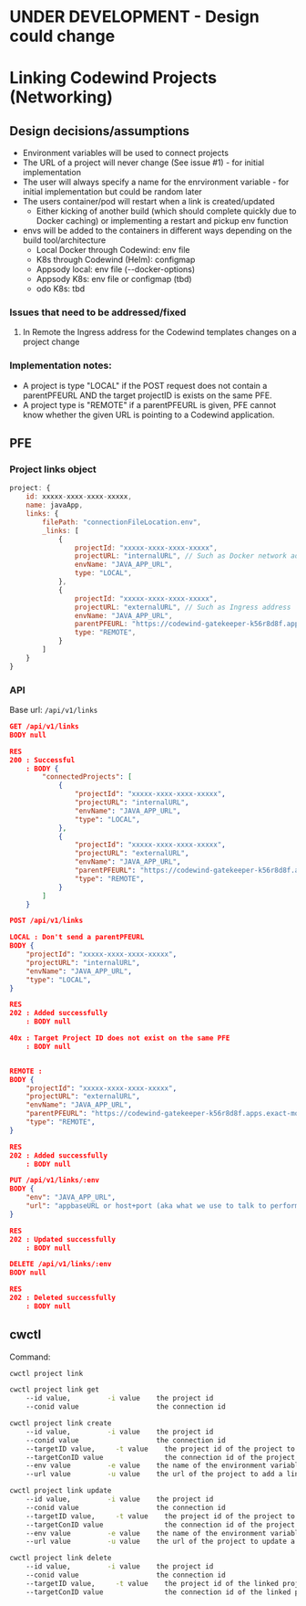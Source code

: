 # UNDER DEVELOPMENT - Design could change #

# Linking Codewind Projects (Networking)

## Design decisions/assumptions
* Environment variables will be used to connect projects
* The URL of a project will never change (See issue #1) - for initial implementation
* The user will always specify a name for the enrvironment variable - for initial implementation but could be random later
* The users container/pod will restart when a link is created/updated
    * Either kicking of another build (which should complete quickly due to Docker caching) or implementing a restart and pickup env function
* envs will be added to the containers in different ways depending on the build tool/architecture
    * Local Docker through Codewind: env file
    * K8s through Codewind (Helm): configmap
    * Appsody local: env file (--docker-options)
    * Appsody K8s: env file or configmap (tbd)
    * odo K8s: tbd

### Issues that need to be addressed/fixed
1. In Remote the Ingress address for the Codewind templates changes on a project change

### Implementation notes:
* A project is type "LOCAL" if the POST request does not contain a parentPFEURL AND the target projectID is exists on the same PFE.
* A project type is "REMOTE" if a parentPFEURL is given, PFE cannot know whether the given URL is pointing to a Codewind application.

## PFE
### Project links object
```javascript
project: {
    id: xxxxx-xxxx-xxxx-xxxxx,
    name: javaApp,
    links: {
        filePath: "connectionFileLocation.env",
        _links: [
            {
                projectId: "xxxxx-xxxx-xxxx-xxxxx",
                projectURL: "internalURL", // Such as Docker network address
                envName: "JAVA_APP_URL",
                type: "LOCAL",
            },
            {
                projectId: "xxxxx-xxxx-xxxx-xxxxx",
                projectURL: "externalURL", // Such as Ingress address
                envName: "JAVA_APP_URL",
                parentPFEURL: "https://codewind-gatekeeper-k56r8d8f.apps.exact-mongrel-icp-mst.9.20.195.90.nip.io",
                type: "REMOTE",
            }
        ]
    }
}
```

### API
Base url: `/api/v1/links`

```json
GET /api/v1/links
BODY null

RES
200 : Successful
    : BODY {
        "connectedProjects": [
            {
                "projectId": "xxxxx-xxxx-xxxx-xxxxx",
                "projectURL": "internalURL",
                "envName": "JAVA_APP_URL",
                "type": "LOCAL",
            },
            {
                "projectId": "xxxxx-xxxx-xxxx-xxxxx",
                "projectURL": "externalURL",
                "envName": "JAVA_APP_URL",
                "parentPFEURL": "https://codewind-gatekeeper-k56r8d8f.apps.exact-mongrel-icp-mst.9.20.195.90.nip.io",
                "type": "REMOTE",
            }
        ]
    }
```

```json
POST /api/v1/links

LOCAL : Don't send a parentPFEURL
BODY {
    "projectId": "xxxxx-xxxx-xxxx-xxxxx",
    "projectURL": "internalURL",
    "envName": "JAVA_APP_URL",
    "type": "LOCAL",
}

RES
202 : Added successfully
    : BODY null

40x : Target Project ID does not exist on the same PFE
    : BODY null


REMOTE :
BODY {
    "projectId": "xxxxx-xxxx-xxxx-xxxxx",
    "projectURL": "externalURL",
    "envName": "JAVA_APP_URL",
    "parentPFEURL": "https://codewind-gatekeeper-k56r8d8f.apps.exact-mongrel-icp-mst.9.20.195.90.nip.io",
    "type": "REMOTE",
}

RES
202 : Added successfully
    : BODY null
```

```json
PUT /api/v1/links/:env
BODY {
    "env": "JAVA_APP_URL",
    "url": "appbaseURL or host+port (aka what we use to talk to performance)",
}

RES
202 : Updated successfully
    : BODY null
```

```json
DELETE /api/v1/links/:env
BODY null

RES
202 : Deleted successfully
    : BODY null
```

## cwctl

Command:
```bash
cwctl project link
```

```bash
cwctl project link get
    --id value,         -i value    the project id
    --conid value                   the connection id
```

```bash
cwctl project link create
    --id value,         -i value    the project id
    --conid value                   the connection id
    --targetID value,     -t value    the project id of the project to add a link to
    --targetConID value               the connection id of the project to add a link to
    --env value         -e value    the name of the environment variable to use
    --url value         -u value    the url of the project to add a link to
```

```bash
cwctl project link update
    --id value,         -i value    the project id
    --conid value                   the connection id
    --targetID value,     -t value    the project id of the project to update a link to
    --targetConID value               the connection id of the project to update a link to
    --env value         -e value    the name of the environment variable to use
    --url value         -u value    the url of the project to update a link to
```

```bash
cwctl project link delete
    --id value,         -i value    the project id
    --conid value                   the connection id
    --targetID value,     -t value    the project id of the linked project to delete
    --targetConID value               the connection id of the linked project to delete
```
